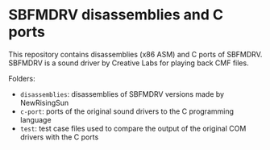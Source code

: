 # SBFMDRV disassemblies and C ports

This repository contains disassemblies (x86 ASM) and C ports of SBFMDRV.
SBFMDRV is a sound driver by Creative Labs for playing back CMF files.

Folders:
- `disassemblies`: disassemblies of SBFMDRV versions made by NewRisingSun
- `c-port`: ports of the original sound drivers to the C programming language
- `test`: test case files used to compare the output of the original COM drivers with the C ports
